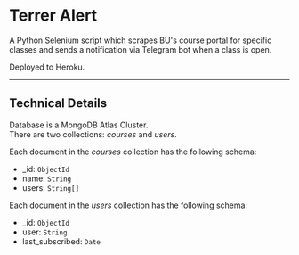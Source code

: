 # Terrer Alert

A Python Selenium script which scrapes BU's course portal for specific classes and sends a notification via Telegram bot when a class is open.

Deployed to Heroku.

---
## Technical Details
Database is a MongoDB Atlas Cluster.  
There are two collections: _courses_ and _users_. 

Each document in the _courses_ collection has the following schema:
* _id: `ObjectId`
* name: `String`
* users: `String[]`

Each document in the _users_ collection has the following schema:
* _id: `ObjectId`
* user: `String`
* last_subscribed: `Date`
